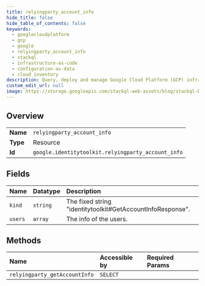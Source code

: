 ```yaml
---
title: relyingparty_account_info
hide_title: false
hide_table_of_contents: false
keywords:
  - googlecloudplatform
  - gcp
  - google
  - relyingparty_account_info
  - stackql
  - infrastructure-as-code
  - configuration-as-data
  - cloud inventory
description: Query, deploy and manage Google Cloud Platform (GCP) infrastructure and resources using SQL
custom_edit_url: null
image: https://storage.googleapis.com/stackql-web-assets/blog/stackql-blog-post-featured-image.png
---
```

  
    

## Overview
<table><tbody>
<tr><td><b>Name</b></td><td><code>relyingparty_account_info</code></td></tr>
<tr><td><b>Type</b></td><td>Resource</td></tr>
<tr><td><b>Id</b></td><td><code>google.identitytoolkit.relyingparty_account_info</code></td></tr>
</tbody></table>

## Fields
| Name | Datatype | Description |
|:-----|:---------|:------------|
| `kind` | `string` | The fixed string "identitytoolkit#GetAccountInfoResponse". |
| `users` | `array` | The info of the users. |
## Methods
| Name | Accessible by | Required Params |
|:-----|:--------------|:----------------|
| `relyingparty_getAccountInfo` | `SELECT` |  |
